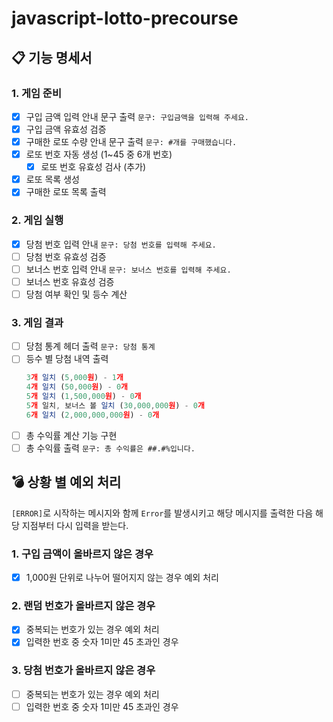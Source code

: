 # javascript-lotto-precourse

## 📋 기능 명세서

### 1. 게임 준비

- [x] 구입 금액 입력 안내 문구 출력 `문구: 구입금액을 입력해 주세요.`
- [x] 구입 금액 유효성 검증
- [x] 구매한 로또 수량 안내 문구 출력 `문구: #개를 구매했습니다.`
- [x] 로또 번호 자동 생성 (1~45 중 6개 번호)
  - [x] 로또 번호 유효성 검사 (추가)
- [x] 로또 목록 생성
- [x] 구매한 로또 목록 출력

### 2. 게임 실행

- [x] 당첨 번호 입력 안내 `문구: 당첨 번호를 입력해 주세요.`
- [ ] 당첨 번호 유효성 검증
- [ ] 보너스 번호 입력 안내 `문구: 보너스 번호를 입력해 주세요.`
- [ ] 보너스 번호 유효성 검증
- [ ] 당첨 여부 확인 및 등수 계산

### 3. 게임 결과

- [ ] 당첨 통계 헤더 출력 `문구: 당첨 통계`
- [ ] 등수 별 당첨 내역 출력
  ```jsx
  3개 일치 (5,000원) - 1개
  4개 일치 (50,000원) - 0개
  5개 일치 (1,500,000원) - 0개
  5개 일치, 보너스 볼 일치 (30,000,000원) - 0개
  6개 일치 (2,000,000,000원) - 0개
  ```
- [ ] 총 수익률 계산 기능 구현
- [ ] 총 수익률 출력 `문구: 총 수익률은 ##.#%입니다.`

## 💣 상황 별 예외 처리

`[ERROR]`로 시작하는 메시지와 함께 `Error`를 발생시키고 해당 메시지를 출력한 다음 해당 지점부터 다시 입력을 받는다.

### 1. 구입 금액이 올바르지 않은 경우

- [x] 1,000원 단위로 나누어 떨어지지 않는 경우 예외 처리

### 2. 랜덤 번호가 올바르지 않은 경우

- [x] 중복되는 번호가 있는 경우 예외 처리
- [x] 입력한 번호 중 숫자 1미만 45 초과인 경우

### 3. 당첨 번호가 올바르지 않은 경우

- [ ] 중복되는 번호가 있는 경우 예외 처리
- [ ] 입력한 번호 중 숫자 1미만 45 초과인 경우

